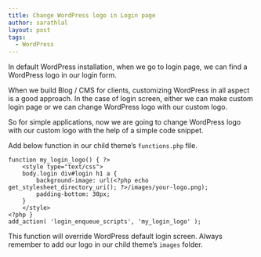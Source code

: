 ```yaml
---
title: Change WordPress logo in Login page
author: sarathlal
layout: post
tags:
  - WordPress
---
```

In default WordPress installation, when we go to login page, we can find a WordPress logo in our login form.

When we build Blog / CMS for clients, customizing WordPress in all aspect is a good approach. In the case of login screen, either we can make custom login page or we can change WordPress logo with our custom logo.

So for simple applications, now we are going to change WordPress logo with our custom logo with the help of a simple code snippet.

Add below function in our child theme&#8217;s `functions.php` file.

	function my_login_logo() { ?>
		<style type="text/css">
		body.login div#login h1 a {
			background-image: url(<?php echo get_stylesheet_directory_uri(); ?>/images/your-logo.png);
			padding-bottom: 30px;
		}
		</style>
	<?php }
	add_action( 'login_enqueue_scripts', 'my_login_logo' );


This function will override WordPress default login screen. Always remember to add our logo in our child theme&#8217;s `images` folder.

